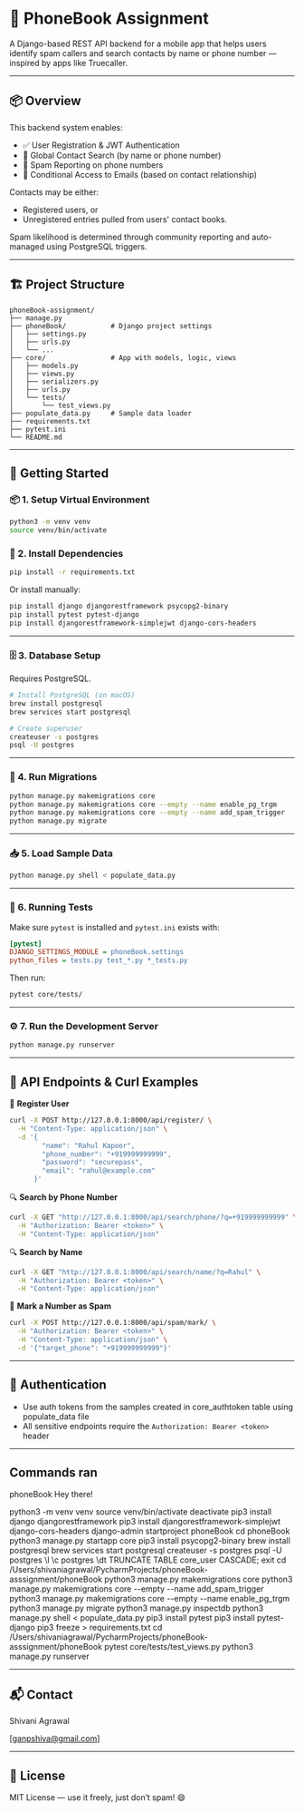 # 📱 PhoneBook Assignment

A Django-based REST API backend for a mobile app that helps users identify spam callers and search contacts by name or phone number — inspired by apps like Truecaller.

---

## 📦 Overview

This backend system enables:

- ✅ User Registration & JWT Authentication  
- 🔎 Global Contact Search (by name or phone number)  
- 🚨 Spam Reporting on phone numbers  
- 🔐 Conditional Access to Emails (based on contact relationship)  

Contacts may be either:
- Registered users, or  
- Unregistered entries pulled from users' contact books.

Spam likelihood is determined through community reporting and auto-managed using PostgreSQL triggers.

---

## 🏗️ Project Structure

```
phoneBook-assignment/
├── manage.py
├── phoneBook/           # Django project settings
│   ├── settings.py
│   ├── urls.py
│   └── ...
├── core/                # App with models, logic, views
│   ├── models.py
│   ├── views.py
│   ├── serializers.py
│   ├── urls.py
│   └── tests/
│       └── test_views.py
├── populate_data.py     # Sample data loader
├── requirements.txt
├── pytest.ini
└── README.md
```

---

## 🚀 Getting Started

### 📦 1. Setup Virtual Environment

```bash
python3 -m venv venv
source venv/bin/activate
```

### 🔧 2. Install Dependencies

```bash
pip install -r requirements.txt
```

Or install manually:

```bash
pip install django djangorestframework psycopg2-binary
pip install pytest pytest-django
pip install djangorestframework-simplejwt django-cors-headers
```

---

### 🗄️ 3. Database Setup

Requires PostgreSQL.

```bash
# Install PostgreSQL (on macOS)
brew install postgresql
brew services start postgresql

# Create superuser
createuser -s postgres
psql -U postgres
```

---

### 🧱 4. Run Migrations

```bash
python manage.py makemigrations core
python manage.py makemigrations core --empty --name enable_pg_trgm
python manage.py makemigrations core --empty --name add_spam_trigger
python manage.py migrate
```

---

### 📥 5. Load Sample Data

```bash
python manage.py shell < populate_data.py
```

---

### 🧪 6. Running Tests

Make sure `pytest` is installed and `pytest.ini` exists with:

```ini
[pytest]
DJANGO_SETTINGS_MODULE = phoneBook.settings
python_files = tests.py test_*.py *_tests.py
```

Then run:

```bash
pytest core/tests/
```

---

### ⚙️ 7. Run the Development Server

```bash
python manage.py runserver
```

---

## 📡 API Endpoints & Curl Examples

🔐 **Register User**
```bash
curl -X POST http://127.0.0.1:8000/api/register/ \
  -H "Content-Type: application/json" \
  -d '{
        "name": "Rahul Kapoor",
        "phone_number": "+919999999999",
        "password": "securepass",
        "email": "rahul@example.com"
      }'
```

🔍 **Search by Phone Number**
```bash
curl -X GET "http://127.0.0.1:8000/api/search/phone/?q=+919999999999" \
  -H "Authorization: Bearer <token>" \
  -H "Content-Type: application/json"
```

🔍 **Search by Name**
```bash
curl -X GET "http://127.0.0.1:8000/api/search/name/?q=Rahul" \
  -H "Authorization: Bearer <token>" \
  -H "Content-Type: application/json"
```

🚨 **Mark a Number as Spam**
```bash
curl -X POST http://127.0.0.1:8000/api/spam/mark/ \
  -H "Authorization: Bearer <token>" \
  -H "Content-Type: application/json" \
  -d '{"target_phone": "+919999999999"}'
```

---

## 🔐 Authentication

- Use auth tokens from the samples created in core_authtoken table using populate_data file
- All sensitive endpoints require the `Authorization: Bearer <token>` header

---

## Commands ran

phoneBook Hey there!

python3 -m venv venv 
source venv/bin/activate 
deactivate
pip3 install django djangorestframework 
pip3 install djangorestframework-simplejwt django-cors-headers 
django-admin startproject phoneBook 
cd phoneBook 
python3 manage.py startapp core 
pip3 install psycopg2-binary 
brew install postgresql 
brew services start 
postgresql createuser -s postgres psql -U postgres 
\l 
\c 
postgres 
\dt 
TRUNCATE TABLE core_user CASCADE; 
exit 
cd /Users/shivaniagrawal/PycharmProjects/phoneBook-asssignment/phoneBook 
python3 manage.py makemigrations core 
python3 manage.py makemigrations core --empty --name add_spam_trigger 
python3 manage.py makemigrations core --empty --name enable_pg_trgm 
python3 manage.py migrate 
python3 manage.py inspectdb 
python3 manage.py shell < populate_data.py 
pip3 install pytest 
pip3 install pytest-django 
pip3 freeze > requirements.txt
cd /Users/shivaniagrawal/PycharmProjects/phoneBook-asssignment/phoneBook 
pytest core/tests/test_views.py 
python3 manage.py runserver




------

## 📬 Contact

Shivani Agrawal

[ganpshiva@gmail.com]


---

## 🧾 License

MIT License — use it freely, just don’t spam! 😄
